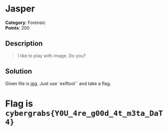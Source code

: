 # Jasper

**Category**: Forensic \
**Points**: 200

## Description

> I like to play with image. Do you?
## Solution

Given file is [jpg](Jasper.jpg).
Just use `exiftool`` and take a flag.

# Flag is `cybergrabs{Y0U_4re_g00d_4t_m3ta_DaT4}`
